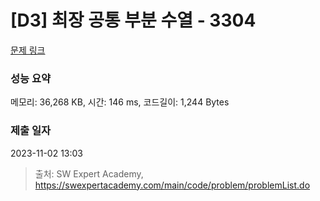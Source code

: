 # [D3] 최장 공통 부분 수열 - 3304 

[문제 링크](https://swexpertacademy.com/main/code/problem/problemDetail.do?contestProbId=AWBOHEx66kIDFAWr) 

### 성능 요약

메모리: 36,268 KB, 시간: 146 ms, 코드길이: 1,244 Bytes

### 제출 일자

2023-11-02 13:03



> 출처: SW Expert Academy, https://swexpertacademy.com/main/code/problem/problemList.do
